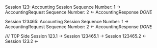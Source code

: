 


Session 123: Accounting Session
    Sequence Number: 1 -> AccountingRequest
    Sequence Number: 2 <- AccountingResponse
    *DONE*

Session 123465: Accounting Session
    Sequence Number: 1 -> AccountingRequest
    Sequence Number: 2 <- AccountingResponse
    *DONE*




/// TCP Side
Session 123.1 ->
Session 123465.1 ->
Session 123465.2 <-
Session 123.2 <-